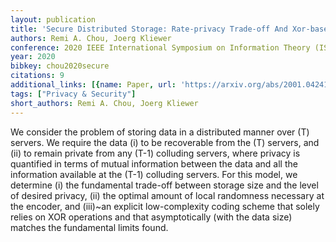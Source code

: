```yaml
---
layout: publication
title: 'Secure Distributed Storage: Rate-privacy Trade-off And Xor-based Coding Scheme'
authors: Remi A. Chou, Joerg Kliewer
conference: 2020 IEEE International Symposium on Information Theory (ISIT)
year: 2020
bibkey: chou2020secure
citations: 9
additional_links: [{name: Paper, url: 'https://arxiv.org/abs/2001.04241'}]
tags: ["Privacy & Security"]
short_authors: Remi A. Chou, Joerg Kliewer
---
```

We consider the problem of storing data in a distributed manner over \(T\)
servers. We require the data (i) to be recoverable from the \(T\) servers, and
(ii) to remain private from any \(T-1\) colluding servers, where privacy is
quantified in terms of mutual information between the data and all the
information available at the \(T-1\) colluding servers. For this model, we
determine (i) the fundamental trade-off between storage size and the level of
desired privacy, (ii) the optimal amount of local randomness necessary at the
encoder, and (iii)~an explicit low-complexity coding scheme that solely relies
on XOR operations and that asymptotically (with the data size) matches the
fundamental limits found.
